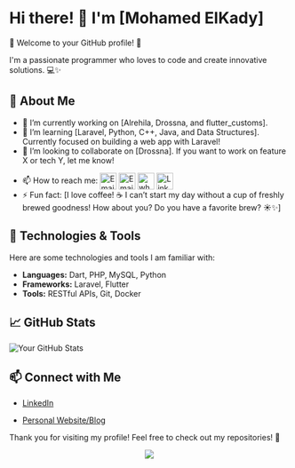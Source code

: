# Hi there! 👋 I'm [Mohamed ElKady]

🌟 Welcome to your GitHub profile! 🎉

I'm a passionate programmer who loves to code and create innovative solutions. 💻✨

## 🌟 About Me

- 🔭 I’m currently working on [Alrehila, Drossna, and flutter_customs]. 
- 🌱 I’m learning [Laravel, Python, C++, Java, and Data Structures]. Currently focused on building a web app with Laravel!
- 👯 I’m looking to collaborate on [Drossna]. If you want to work on feature X or tech Y, let me know! 
<!-- - 💬 Ask me about [] -->
- 📫 How to reach me: <a href="https://elmoparmg.com" title="Portfolio"><img alt="Email"  src="https://img.shields.io/badge/website-f59042?style=for-the-badge&logo=About.me&logoColor=white" height="30" align="center"/></a> <a href="mailto:mohamed@elmoparmg.com" title="Email"><img alt="Email" src="https://img.shields.io/badge/Gmail-D14836?style=for-the-badge&logo=gmail&logoColor=white" height="30" align="center"/></a> <a href="https://wa.me/+201021207569" title="Whatsapp"><img alt="whatsapp"  src="https://img.shields.io/badge/WhatsApp-25D366?style=for-the-badge&logo=whatsapp&logoColor=white" height="30" align="center"/></a> <a href="https://www.linkedin.com/in/kadyx/"><img  alt="LinkedIn" title="LinkedIn" src="https://img.shields.io/static/v1?message=LinkedIn&logo=linkedin&label=&color=0077B5&logoColor=white&labelColor=&style=for-the-badge" height="30" align="center" /></a>
- ⚡ Fun fact: [I love coffee! ☕ I can’t start my day without a cup of freshly brewed goodness! How about you? Do you have a favorite brew? ☀️✨]

## 🔧 Technologies & Tools

Here are some technologies and tools I am familiar with:

- **Languages:** Dart, PHP, MySQL, Python
- **Frameworks:** Laravel, Flutter
- **Tools:** RESTful APIs, Git, Docker

## 📈 GitHub Stats

![Your GitHub Stats](https://github-readme-stats.vercel.app/api?username=kady-x&show_icons=true&theme=radical)

## 📫 Connect with Me

- [LinkedIn](https://www.linkedin.com/in/kadyx/)
<!-- - [Twitter](YourTwitterProfile) -->
- [Personal Website/Blog](https://www.elmoparmg.com)

Thank you for visiting my profile! Feel free to check out my repositories! 🌈


<p align="center">
     <img src="https://capsule-render.vercel.app/api?type=waving&color=gradient&height=100&section=footer"/>
</p>
